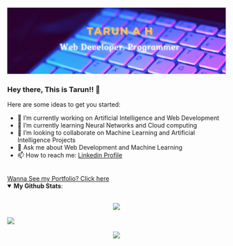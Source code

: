 ![Home](https://github.com/Tarun0607/Tarun0607/blob/main/tarun.png)
### Hey there, This is Tarun!! 👋


Here are some ideas to get you started:

- 🔭 I’m currently working on Artificial Intelligence and Web Development
- 🌱 I’m currently learning Neural Networks and Cloud computing
- 👯 I’m looking to collaborate on Machine Learning and Artificial Intelligence Projects
- 💬 Ask me about Web Development and Machine Learning
- 📫 How to reach me: <a target = "blank_" href="https://www.linkedin.com/in/tarun-a-h-1146b11a7/">Linkedin Profile </a>


<br>
<a href = "https://tarun0607.github.io/my-portfolio/"> Wanna See my Portfolio? Click here </a> 

<details open>
 <summary><b>My Github Stats</b>: </summary>
<br>
<p align = "center">
  <img src = "https://github-readme-stats.vercel.app/api?username=Tarun0607&show_icons=true&theme=dracula">
</p>
 <img src = "https://komarev.com/ghpvc/?username=Tarun0607">  
 <p align = "center">
  <img src = "https://github-readme-stats.vercel.app/api/top-langs/?username=Tarun0607&hide=css,java,html&theme=dracula">
  </p>
</details>



